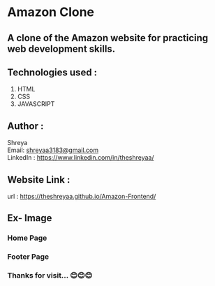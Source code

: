 # Amazon Clone

## A clone of the Amazon website for practicing web development skills.

## Technologies used :
   1. HTML
   2. CSS
   3. JAVASCRIPT

## Author :
   Shreya
   <br>
   Email: shreyaa3183@gmail.com
   <br>
   LinkedIn : https://www.linkedin.com/in/theshreyaa/

## Website Link :
   url : https://theshreyaa.github.io/Amazon-Frontend/

## Ex- Image
### Home Page
### Footer Page

### Thanks for visit... 😊😊😊
